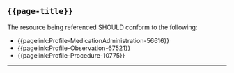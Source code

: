 ## <code>{{page-title}}</code>

The resource being referenced SHOULD conform to the following:

- {{pagelink:Profile-MedicationAdministration-56616}}
- {{pagelink:Profile-Observation-67521}}
- {{pagelink:Profile-Procedure-10775}}

---
